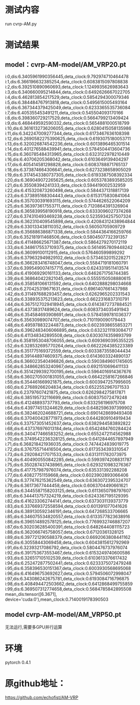 # 测试内容
run cvrp-AM.py

# 测试结果
## model：cvrp-AM-model/AM_VRP20.pt
i:0,dis:6.3405961990356445,deta_clock:9.792974710464478
i:1,dis:6.366196632385254,deta_clock:0.6083815097808838
i:2,dis:6.392510890960693,deta_clock:1.1249935626983643
i:3,dis:6.340660095214844,deta_clock:0.6492626667022705
i:4,dis:6.462813854217529,deta_clock:0.5854294300079346
i:5,dis:6.384484767913818,deta_clock:0.5495615005493164
i:6,dis:6.367344379425049,deta_clock:0.6233365535736084
i:7,dis:6.405355453491211,deta_clock:0.545504093170166
i:8,dis:6.398360729217529,deta_clock:0.5664799213409424
i:9,dis:6.468449592590332,deta_clock:0.5654881000518799
i:10,dis:6.3616132736206055,deta_clock:0.6280415058135986
i:11,dis:6.342247009277344,deta_clock:0.6173467636108398
i:12,dis:6.2690582275390625,deta_clock:0.6193075180053711
i:13,dis:6.320026874542236,deta_clock:0.6013896465301514
i:14,dis:6.401276588439941,deta_clock:0.5784504413604736
i:15,dis:6.360785484313965,deta_clock:0.6323122978210449
i:16,dis:6.40706205368042,deta_clock:0.6103649139404297
i:17,dis:6.405414581298828,deta_clock:0.6083788871765137
i:18,dis:6.373874664306641,deta_clock:0.6273238658905029
i:19,dis:6.3174543380737305,deta_clock:0.6193387508392334
i:20,dis:6.369049072265625,deta_clock:0.6053783893585205
i:21,dis:6.35508394241333,deta_clock:0.594419002532959
i:22,dis:6.415320873260498,deta_clock:0.5844371318817139
i:23,dis:6.373895168304443,deta_clock:0.6153175830841064
i:24,dis:6.357030391693115,deta_clock:0.5744626522064209
i:25,dis:6.363973617553711,deta_clock:0.7120864391326904
i:26,dis:6.365839958190918,deta_clock:0.6333096027374268
i:27,dis:6.374310493469238,deta_clock:0.5235934257507324
i:28,dis:6.362310409545898,deta_clock:0.42084312438964844
i:29,dis:6.330133438110352,deta_clock:0.56050705909729
i:30,dis:6.356886386871338,deta_clock:0.5844364166259766
i:31,dis:6.352181911468506,deta_clock:0.5804507732391357
i:32,dis:6.411486625671387,deta_clock:0.5864279270172119
i:33,dis:6.3486175537109375,deta_clock:0.5614957809448242
i:34,dis:6.36099100112915,deta_clock:0.576460599899292
i:35,dis:6.379632949829102,deta_clock:0.5734632015228271
i:36,dis:6.366283416748047,deta_clock:0.5584719181060791
i:37,dis:6.3995490074157715,deta_clock:0.6243319511413574
i:38,dis:6.419069290161133,deta_clock:0.6462671756744385
i:39,dis:6.368640422821045,deta_clock:0.5555150508880615
i:40,dis:6.358581066131592,deta_clock:0.6402888298034668
i:41,dis:6.270425319671631,deta_clock:0.6961407661437988
i:42,dis:6.311497688293457,deta_clock:0.6262965202331543
i:43,dis:6.338935375213623,deta_clock:0.6622316837310791
i:44,dis:6.3675127029418945,deta_clock:0.6143872737884521
i:45,dis:6.43738317489624,deta_clock:0.6083734035491943
i:46,dis:6.354584693908691,deta_clock:0.5784599781036377
i:47,dis:6.35630989074707,deta_clock:0.7101190090179443
i:48,dis:6.495978832244873,deta_clock:0.6023938655853271
i:49,dis:6.3962483406066895,deta_clock:0.6323211193084717
i:50,dis:6.411348342895508,deta_clock:0.6303074359893799
i:51,dis:6.3581953048706055,deta_clock:0.6093690395355225
i:52,dis:6.328532695770264,deta_clock:0.6622264385223389
i:53,dis:6.351775169372559,deta_clock:0.6033873558044434
i:54,dis:6.391448974609375,deta_clock:0.6143603324890137
i:55,dis:6.366023540496826,deta_clock:0.5903849601745605
i:56,dis:6.348662853240967,deta_clock:0.6921510696411133
i:57,dis:6.3514299392700195,deta_clock:0.5964016914367676
i:58,dis:6.3602705001831055,deta_clock:0.6642258167266846
i:59,dis:6.354461669921875,deta_clock:0.6003947257995605
i:60,dis:6.27689266204834,deta_clock:0.6522552967071533
i:61,dis:6.23797607421875,deta_clock:0.6262984275817871
i:62,dis:6.385195732116699,deta_clock:0.608375072479248
i:63,dis:6.41248893737793,deta_clock:0.633256196975708
i:64,dis:6.439774513244629,deta_clock:0.6482596397399902
i:65,dis:6.382462024688721,deta_clock:0.6901428699493408
i:66,dis:6.370400428771973,deta_clock:0.6442809104919434
i:67,dis:6.337573051452637,deta_clock:0.6382944583892822
i:68,dis:6.437376976013184,deta_clock:0.6542484760284424
i:69,dis:6.340477466583252,deta_clock:0.6552472114562988
i:70,dis:6.3749542236328125,deta_clock:0.6412844657897949
i:71,dis:6.368218421936035,deta_clock:0.7474424839019775
i:72,dis:6.376755714416504,deta_clock:0.6173534393310547
i:73,dis:6.292084217071533,deta_clock:0.6313111782073975
i:74,dis:6.404900550842285,deta_clock:0.5993974208831787
i:75,dis:6.350287437438965,deta_clock:0.6293210983276367
i:76,dis:6.417757987976074,deta_clock:0.635331392288208
i:77,dis:6.40827751159668,deta_clock:0.6023902893066406
i:78,dis:6.377476215362549,deta_clock:0.6363072395324707
i:79,dis:6.36173677444458,deta_clock:0.6063704490661621
i:80,dis:6.3445587158203125,deta_clock:0.6113650798797607
i:81,dis:6.344413757324219,deta_clock:0.6243367195129395
i:82,dis:6.416233062744141,deta_clock:0.6373031139373779
i:83,dis:6.337669372558594,deta_clock:0.601391077041626
i:84,dis:6.389130592346191,deta_clock:0.647268533706665
i:85,dis:6.346075534820557,deta_clock:0.6133577823638916
i:86,dis:6.396514892578125,deta_clock:0.7769932746887207
i:87,dis:6.302036285400391,deta_clock:0.6482644081115723
i:88,dis:6.362066745758057,deta_clock:0.67120361328125
i:89,dis:6.397721290588379,deta_clock:0.6692063808441162
i:90,dis:6.30558443069458,deta_clock:0.6043815612792969
i:91,dis:6.32393217086792,deta_clock:0.5804476737976074
i:92,dis:6.391753673553467,deta_clock:0.6153249740600586
i:93,dis:6.326517105102539,deta_clock:0.6103613376617432
i:94,dis:6.252472877502441,deta_clock:0.6233375072479248
i:95,dis:6.358396530151367,deta_clock:0.6003930568695068
i:96,dis:6.416496753692627,deta_clock:0.5794506072998047
i:97,dis:6.343086242675781,deta_clock:0.6193084716796875
i:98,dis:6.408494472503662,deta_clock:0.6412868499755859
i:99,dis:6.369507312774658,deta_clock:0.5684785842895508
mean_dis:tensor([6.3671], device='cuda:0'),mean_clock:0.7140019178390503
## model cvrp-AM-model/AM_VRP50.pt
无法运行,需要多GPU并行运算

# 环境
pytorch 0.4.1

# 原github地址：
https://github.com/echofist/AM-VRP
